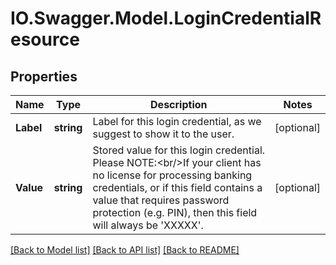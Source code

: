 # IO.Swagger.Model.LoginCredentialResource
## Properties

Name | Type | Description | Notes
------------ | ------------- | ------------- | -------------
**Label** | **string** | Label for this login credential, as we suggest to show it to the user. | [optional] 
**Value** | **string** | Stored value for this login credential. Please NOTE:&lt;br/&gt;If your client has no license for processing banking credentials, or if this field contains a value that requires password protection (e.g. PIN), then this field will always be &#39;XXXXX&#39;. | [optional] 

[[Back to Model list]](../README.md#documentation-for-models) [[Back to API list]](../README.md#documentation-for-api-endpoints) [[Back to README]](../README.md)

